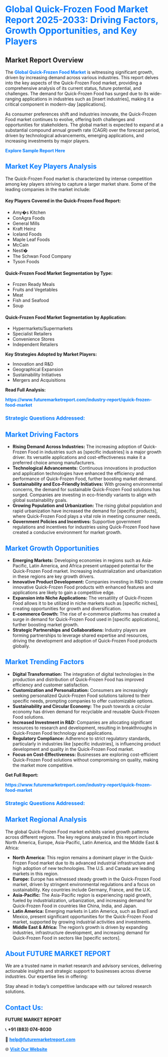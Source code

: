 <h1 style="color: #007BFF;">Global Quick-Frozen Food Market Report 2025-2033: Driving Factors, Growth Opportunities, and Key Players</h1>

<section id="overview">
<h2>Market Report Overview</h2>
<p>The <a href="https://www.futuremarketreport.com/industry-report/quick-frozen-food-market" style="color: #007BFF; text-decoration: none;"><strong>Global Quick-Frozen Food Market</strong></a> is witnessing significant growth, driven by increasing demand across various industries. This report delves into the key aspects of the Quick-Frozen Food market, providing a comprehensive analysis of its current status, future potential, and challenges. The demand for Quick-Frozen Food has surged due to its wide-ranging applications in industries such as [insert industries], making it a critical component in modern-day [applications].</p>
<p>As consumer preferences shift and industries innovate, the Quick-Frozen Food market continues to evolve, offering both challenges and opportunities for stakeholders. The global market is expected to expand at a substantial compound annual growth rate (CAGR) over the forecast period, driven by technological advancements, emerging applications, and increasing investments by major players.</p>
</section>

<section id="overview">
<p><a href="https://www.futuremarketreport.com/request-sample/reportId=102065" style="color: #007BFF; text-decoration: none;"><strong>Explore Sample Report Here</strong></a></p>
</section>

<section id="key-players">
<h2 style="color: #007BFF;">Market Key Players Analysis</h2>
<p>The Quick-Frozen Food market is characterized by intense competition among key players striving to capture a larger market share. Some of the leading companies in the market include:</p>
<h4>Key Players Covered in the Quick-Frozen Food Report:</h4>
<ul><li>Amy�s Kitchen</li><li>ConAgra Foods</li><li>General Mills</li><li>Kraft Heinz</li><li>Iceland Foods</li><li>Maple Leaf Foods</li><li>McCain</li><li>Nestl�</li><li>The Schwan Food Company</li><li>Tyson Foods</li></ul>
<h4>Quick-Frozen Food Market Segmentation by Type:</h4>
<ul><li>Frozen Ready Meals</li><li>Fruits and Vegetables</li><li>Meat</li><li>Fish and Seafood</li><li>Soup</li></ul>

<h4>Quick-Frozen Food Market Segmentation by Application:</h4>
<ul><li>Hypermarkets/Supermarkets</li><li>Specialist Retailers</li><li>Convenience Stores</li><li>Independent Retailers</li></ul>
<p><strong>Key Strategies Adopted by Market Players:</strong></p>
<ul>
<li>Innovation and R&D</li>
<li>Geographical Expansion</li>
<li>Sustainability Initiatives</li>
<li>Mergers and Acquisitions</li>
</ul>
</section>

<section>
<p><strong>Read Full Analysis: </strong></p><a href="https://www.futuremarketreport.com/industry-report/quick-frozen-food-market" style="color: #007BFF; text-decoration: none;"><strong>https://www.futuremarketreport.com/industry-report/quick-frozen-food-market</strong></a>
<h3 style="color: #007BFF;">Strategic Questions Addressed:</h3>
</section>

<section id="driving-factors">
<h2 style="color: #007BFF;">Market Driving Factors</h2>
<ul>
<li><strong>Rising Demand Across Industries:</strong> The increasing adoption of Quick-Frozen Food in industries such as [specific industries] is a major growth driver. Its versatile applications and cost-effectiveness make it a preferred choice among manufacturers.</li>
<li><strong>Technological Advancements:</strong> Continuous innovations in production and application technologies have enhanced the efficiency and performance of Quick-Frozen Food, further boosting market demand.</li>
<li><strong>Sustainability and Eco-Friendly Initiatives:</strong> With growing environmental concerns, the demand for sustainable Quick-Frozen Food solutions has surged. Companies are investing in eco-friendly variants to align with global sustainability goals.</li>
<li><strong>Growing Population and Urbanization:</strong> The rising global population and rapid urbanization have increased the demand for [specific products], where Quick-Frozen Food plays a vital role in meeting consumer needs.</li>
<li><strong>Government Policies and Incentives:</strong> Supportive government regulations and incentives for industries using Quick-Frozen Food have created a conducive environment for market growth.</li>
</ul>
</section>

<section id="growth-opportunities">
<h2 style="color: #007BFF;">Market Growth Opportunities</h2>
<ul>
<li><strong>Emerging Markets:</strong> Developing economies in regions such as Asia-Pacific, Latin America, and Africa present untapped potential for the Quick-Frozen Food market. Increasing industrialization and urbanization in these regions are key growth drivers.</li>
<li><strong>Innovative Product Development:</strong> Companies investing in R&D to create innovative Quick-Frozen Food products with enhanced features and applications are likely to gain a competitive edge.</li>
<li><strong>Expansion into Niche Applications:</strong> The versatility of Quick-Frozen Food allows it to be utilized in niche markets such as [specific niches], creating opportunities for growth and diversification.</li>
<li><strong>E-commerce Growth:</strong> The rise of e-commerce platforms has created a surge in demand for Quick-Frozen Food used in [specific applications], further boosting market growth.</li>
<li><strong>Strategic Partnerships and Collaborations:</strong> Industry players are forming partnerships to leverage shared expertise and resources, driving the development and adoption of Quick-Frozen Food products globally.</li>
</ul>
</section>

<section id="trending-factors">
<h2 style="color: #007BFF;">Market Trending Factors</h2>
<ul>
<li><strong>Digital Transformation:</strong> The integration of digital technologies in the production and distribution of Quick-Frozen Food has improved efficiency and customer satisfaction.</li>
<li><strong>Customization and Personalization:</strong> Consumers are increasingly seeking personalized Quick-Frozen Food solutions tailored to their specific needs, prompting companies to offer customizable options.</li>
<li><strong>Sustainability and Circular Economy:</strong> The push towards a circular economy has driven demand for recyclable and reusable Quick-Frozen Food solutions.</li>
<li><strong>Increased Investment in R&D:</strong> Companies are allocating significant resources to research and development, resulting in breakthroughs in Quick-Frozen Food technology and applications.</li>
<li><strong>Regulatory Compliance:</strong> Adherence to strict regulatory standards, particularly in industries like [specific industries], is influencing product development and quality in the Quick-Frozen Food market.</li>
<li><strong>Focus on Cost-Effectiveness:</strong> Businesses are exploring cost-efficient Quick-Frozen Food solutions without compromising on quality, making the market more competitive.</li>
</ul>
</section>

<section>
<p><strong>Get Full Report: </strong></p><a href="https://www.futuremarketreport.com/industry-report/quick-frozen-food-market" style="color: #007BFF; text-decoration: none;"><strong>https://www.futuremarketreport.com/industry-report/quick-frozen-food-market</strong></a>
<h3 style="color: #007BFF;">Strategic Questions Addressed:</h3>
</section>


<section id="regional-analysis">
<h2 style="color: #007BFF;">Market Regional Analysis</h2>
<p>The global Quick-Frozen Food market exhibits varied growth patterns across different regions. The key regions analyzed in this report include North America, Europe, Asia-Pacific, Latin America, and the Middle East & Africa:</p>
<ul>
<li><strong>North America:</strong> This region remains a dominant player in the Quick-Frozen Food market due to its advanced industrial infrastructure and high adoption of new technologies. The U.S. and Canada are leading markets in this region.</li>
<li><strong>Europe:</strong> Europe has witnessed steady growth in the Quick-Frozen Food market, driven by stringent environmental regulations and a focus on sustainability. Key countries include Germany, France, and the U.K.</li>
<li><strong>Asia-Pacific:</strong> The Asia-Pacific region is experiencing rapid growth, fueled by industrialization, urbanization, and increasing demand for Quick-Frozen Food in countries like China, India, and Japan.</li>
<li><strong>Latin America:</strong> Emerging markets in Latin America, such as Brazil and Mexico, present significant opportunities for the Quick-Frozen Food market, supported by growing industrial activities and investments.</li>
<li><strong>Middle East & Africa:</strong> The region’s growth is driven by expanding industries, infrastructure development, and increasing demand for Quick-Frozen Food in sectors like [specific sectors].</li>
</ul>
</section>

<footer>
<h2 style="color: #007BFF;">About FUTURE MARKET REPORT</h2>
<p>We are a trusted name in market research and advisory services, delivering actionable insights and strategic support to businesses across diverse industries. Our expertise lies in offering:</p>

<p>Stay ahead in today’s competitive landscape with our tailored research solutions.</p>

<h2 style="color: #007BFF;">Contact Us:</h2>
<p><strong>FUTURE MARKET REPORT</strong></p>
<p>📞 <strong>+91 (883) 074-8030</strong></p>
<p>📧 <strong><a href="mailto:help@futuremarketreport.com" style="color: #007BFF;">help@futuremarketreport.com</a></strong></p>
<p>🌐 <strong><a href="https://www.futuremarketreport.com/" style="color: #007BFF;">Visit Our Website</a></strong></p>
</footer>